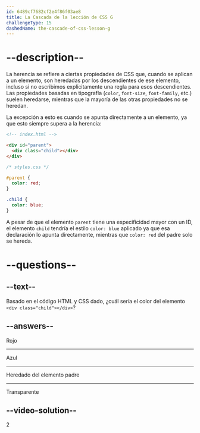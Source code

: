 ```yaml
---
id: 6489cf7682cf2e4f86f03ae8
title: La Cascada de la lección de CSS G
challengeType: 15
dashedName: the-cascade-of-css-lesson-g
---
```


# --description--

La herencia se refiere a ciertas propiedades de CSS que, cuando se aplican a un elemento, son heredadas por los descendientes de ese elemento, incluso si no escribimos explícitamente una regla para esos descendientes. Las propiedades basadas en tipografía (`color`, `font-size`, `font-family`, etc.) suelen heredarse, mientras que la mayoría de las otras propiedades no se heredan.

La excepción a esto es cuando se apunta directamente a un elemento, ya que esto siempre supera a la herencia:

```html
<!-- index.html -->

<div id="parent">
  <div class="child"></div>
</div>
```

```css
/* styles.css */

#parent {
  color: red;
}

.child {
  color: blue;
}
```

A pesar de que el elemento `parent` tiene una especificidad mayor con un ID, el elemento `child` tendría el estilo `color: blue` aplicado ya que esa declaración lo apunta directamente, mientras que `color: red` del padre solo se hereda.

# --questions--

## --text--

Basado en el código HTML y CSS dado, ¿cuál sería el color del elemento `<div class="child"></div>`?

## --answers--

Rojo

---

Azul

---

Heredado del elemento padre

---

Transparente

## --video-solution--

2
